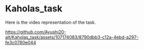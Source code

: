 # Kaholas_task
Here is the video representation of the task.

https://github.com/Ayushi20-alt/Kaholas_task/assets/107174083/8790dbb3-c12a-4ebd-a297-fe3c0780e044

